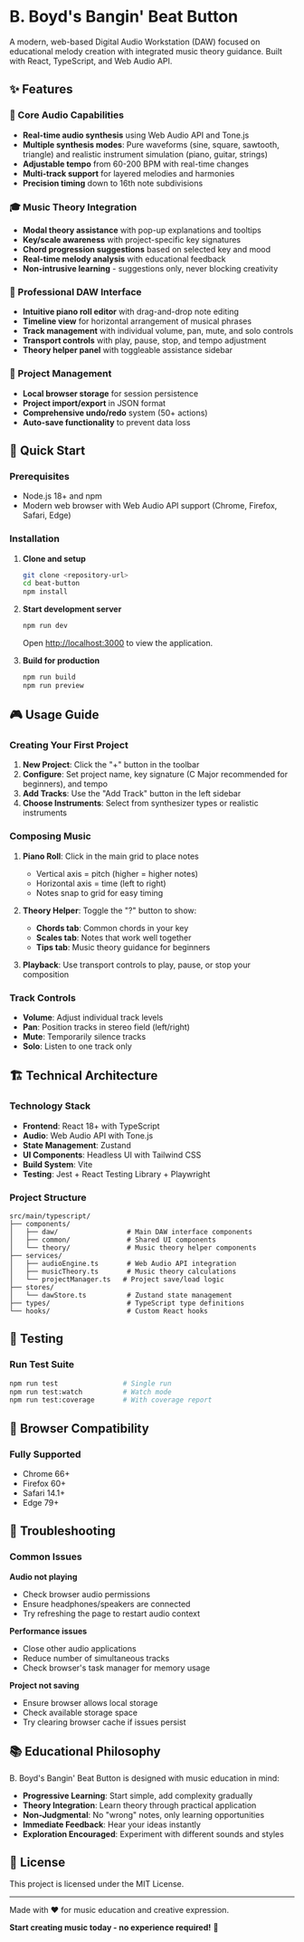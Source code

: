 # B. Boyd's Bangin' Beat Button

A modern, web-based Digital Audio Workstation (DAW) focused on educational melody creation with integrated music theory guidance. Built with React, TypeScript, and Web Audio API.

## ✨ Features

### 🎵 Core Audio Capabilities
- **Real-time audio synthesis** using Web Audio API and Tone.js
- **Multiple synthesis modes**: Pure waveforms (sine, square, sawtooth, triangle) and realistic instrument simulation (piano, guitar, strings)
- **Adjustable tempo** from 60-200 BPM with real-time changes
- **Multi-track support** for layered melodies and harmonies
- **Precision timing** down to 16th note subdivisions

### 🎓 Music Theory Integration
- **Modal theory assistance** with pop-up explanations and tooltips
- **Key/scale awareness** with project-specific key signatures
- **Chord progression suggestions** based on selected key and mood
- **Real-time melody analysis** with educational feedback
- **Non-intrusive learning** - suggestions only, never blocking creativity

### 🎹 Professional DAW Interface
- **Intuitive piano roll editor** with drag-and-drop note editing
- **Timeline view** for horizontal arrangement of musical phrases
- **Track management** with individual volume, pan, mute, and solo controls
- **Transport controls** with play, pause, stop, and tempo adjustment
- **Theory helper panel** with toggleable assistance sidebar

### 💾 Project Management
- **Local browser storage** for session persistence
- **Project import/export** in JSON format
- **Comprehensive undo/redo** system (50+ actions)
- **Auto-save functionality** to prevent data loss

## 🚀 Quick Start

### Prerequisites
- Node.js 18+ and npm
- Modern web browser with Web Audio API support (Chrome, Firefox, Safari, Edge)

### Installation

1. **Clone and setup**
   ```bash
   git clone <repository-url>
   cd beat-button
   npm install
   ```

2. **Start development server**
   ```bash
   npm run dev
   ```
   Open [http://localhost:3000](http://localhost:3000) to view the application.

3. **Build for production**
   ```bash
   npm run build
   npm run preview
   ```

## 🎮 Usage Guide

### Creating Your First Project

1. **New Project**: Click the "+" button in the toolbar
2. **Configure**: Set project name, key signature (C Major recommended for beginners), and tempo
3. **Add Tracks**: Use the "Add Track" button in the left sidebar
4. **Choose Instruments**: Select from synthesizer types or realistic instruments

### Composing Music

1. **Piano Roll**: Click in the main grid to place notes
   - Vertical axis = pitch (higher = higher notes)
   - Horizontal axis = time (left to right)
   - Notes snap to grid for easy timing

2. **Theory Helper**: Toggle the "?" button to show:
   - **Chords tab**: Common chords in your key
   - **Scales tab**: Notes that work well together
   - **Tips tab**: Music theory guidance for beginners

3. **Playback**: Use transport controls to play, pause, or stop your composition

### Track Controls
- **Volume**: Adjust individual track levels
- **Pan**: Position tracks in stereo field (left/right)
- **Mute**: Temporarily silence tracks
- **Solo**: Listen to one track only

## 🏗️ Technical Architecture

### Technology Stack
- **Frontend**: React 18+ with TypeScript
- **Audio**: Web Audio API with Tone.js
- **State Management**: Zustand
- **UI Components**: Headless UI with Tailwind CSS
- **Build System**: Vite
- **Testing**: Jest + React Testing Library + Playwright

### Project Structure
```
src/main/typescript/
├── components/
│   ├── daw/                 # Main DAW interface components
│   ├── common/              # Shared UI components
│   └── theory/              # Music theory helper components
├── services/
│   ├── audioEngine.ts       # Web Audio API integration
│   ├── musicTheory.ts       # Music theory calculations
│   └── projectManager.ts   # Project save/load logic
├── stores/
│   └── dawStore.ts          # Zustand state management
├── types/                   # TypeScript type definitions
└── hooks/                   # Custom React hooks
```

## 🧪 Testing

### Run Test Suite
```bash
npm run test                # Single run
npm run test:watch          # Watch mode
npm run test:coverage       # With coverage report
```

## 📱 Browser Compatibility

### Fully Supported
- Chrome 66+
- Firefox 60+
- Safari 14.1+
- Edge 79+

## 🐛 Troubleshooting

### Common Issues

**Audio not playing**
- Check browser audio permissions
- Ensure headphones/speakers are connected
- Try refreshing the page to restart audio context

**Performance issues**
- Close other audio applications
- Reduce number of simultaneous tracks
- Check browser's task manager for memory usage

**Project not saving**
- Ensure browser allows local storage
- Check available storage space
- Try clearing browser cache if issues persist

## 📚 Educational Philosophy

B. Boyd's Bangin' Beat Button is designed with music education in mind:

- **Progressive Learning**: Start simple, add complexity gradually
- **Theory Integration**: Learn theory through practical application
- **Non-Judgmental**: No "wrong" notes, only learning opportunities
- **Immediate Feedback**: Hear your ideas instantly
- **Exploration Encouraged**: Experiment with different sounds and styles

## 📄 License

This project is licensed under the MIT License.

---

Made with ❤️ for music education and creative expression.

**Start creating music today - no experience required!** 🎵